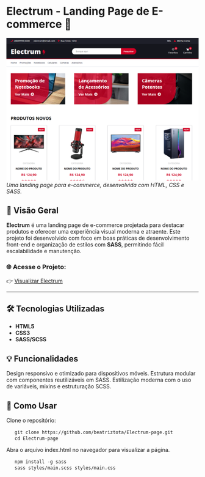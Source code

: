 # Electrum - Landing Page de E-commerce 🛒

![Electrum Preview](img/electrum-page.PNG)  
*Uma landing page para e-commerce, desenvolvida com HTML, CSS e SASS.*

## 🌟 Visão Geral

**Electrum** é uma landing page de e-commerce projetada para destacar produtos e oferecer uma experiência visual moderna e atraente. Este projeto foi desenvolvido com foco em boas práticas de desenvolvimento front-end e organização de estilos com **SASS**, permitindo fácil escalabilidade e manutenção.

### 🌐 Acesse o Projeto:
👉 [Visualizar Electrum](https://beatriztota.github.io/Electrum-page/)

---

## 🛠️ Tecnologias Utilizadas

- **HTML5**  
- **CSS3**  
- **SASS/SCSS**  

## 💡 Funcionalidades
Design responsivo e otimizado para dispositivos móveis.
Estrutura modular com componentes reutilizáveis em SASS.
Estilização moderna com o uso de variáveis, mixins e estruturação SCSS.

## 🚀 Como Usar
Clone o repositório:


       git clone https://github.com/beatriztota/Electrum-page.git
       cd Electrum-page
Abra o arquivo index.html no navegador para visualizar a página.


    
       npm install -g sass
       sass styles/main.scss styles/main.css
